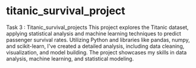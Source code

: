 # titanic_survival_project
Task 3 : Titanic_survival_projects This project explores the Titanic dataset, applying statistical analysis and machine learning techniques to predict passenger survival rates. Utilizing Python and libraries like pandas, numpy, and scikit-learn, I've created a detailed analysis, including data cleaning, visualization, and model building. The project showcases my skills in data analysis, machine learning, and statistical modeling.
